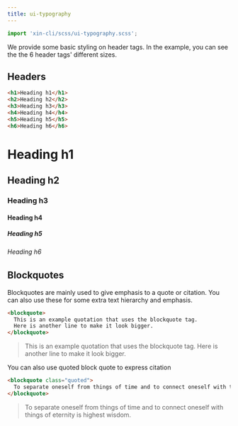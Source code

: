 ```yaml
---
title: ui-typography
---
```


```js
import 'xin-cli/scss/ui-typography.scss';
```

We provide some basic styling on header tags. In the example, you can see the the 6 header tags' different sizes.

## Headers

```html
<h1>Heading h1</h1>
<h2>Heading h2</h2>
<h3>Heading h3</h3>
<h4>Heading h4</h4>
<h5>Heading h5</h5>
<h6>Heading h6</h6>
```

<div class="ui-panel">
  <h1>Heading h1</h1>
  <h2>Heading h2</h2>
  <h3>Heading h3</h3>
  <h4>Heading h4</h4>
  <h5>Heading h5</h5>
  <h6>Heading h6</h6>
</div>

## Blockquotes

Blockquotes are mainly used to give emphasis to a quote or citation. You can also use these for some extra text hierarchy and emphasis.

```html
<blockquote>
  This is an example quotation that uses the blockquote tag.
  Here is another line to make it look bigger.
</blockquote>
```

<blockquote>
  This is an example quotation that uses the blockquote tag.
  Here is another line to make it look bigger.
</blockquote>

You can also use quoted block quote to express citation

```html
<blockquote class="quoted">
  To separate oneself from things of time and to connect oneself with things of eternity is highest wisdom.
</blockquote>
```

<div class="ui-panel">
  <blockquote class="quoted">
    To separate oneself from things of time and to connect oneself with things of eternity is highest wisdom.
  </blockquote>
</div>
